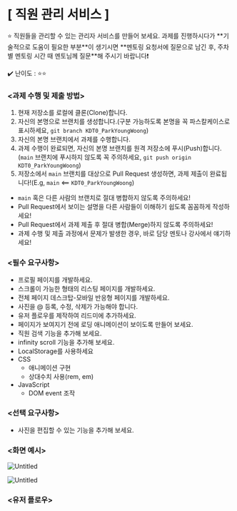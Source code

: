 # **[ 직원 관리 서비스 ]**

<aside>
⭐ 직원들을 관리할 수 있는 관리자 서비스를 만들어 보세요.
과제를 진행하시다가 **기술적으로 도움이 필요한 부분**이 생기시면 **멘토링 요청서에 질문으로 남긴 후, 주차별 멘토링 시간 때 멘토님께 질문**해 주시기 바랍니다❗

✔️ 난이도 : ⭐️⭐️

</aside>

### **<과제 수행 및 제출 방법>**



1. 현재 저장소를 로컬에 클론(Clone)합니다.
2. 자신의 본명으로 브랜치를 생성합니다.(구분 가능하도록 본명을 꼭 파스칼케이스로 표시하세요, `git branch KDT0_ParkYoungWoong`)
3. 자신의 본명 브랜치에서 과제를 수행합니다.
4. 과제 수행이 완료되면, 자신의 본명 브랜치를 원격 저장소에 푸시(Push)합니다.(`main` 브랜치에 푸시하지 않도록 꼭 주의하세요, `git push origin KDT0_ParkYoungWoong`)
5. 저장소에서 `main` 브랜치를 대상으로 Pull Request 생성하면, 과제 제출이 완료됩니다!(E.g, `main` <== `KDT0_ParkYoungWoong`)

- `main` 혹은 다른 사람의 브랜치로 절대 병합하지 않도록 주의하세요!
- Pull Request에서 보이는 설명을 다른 사람들이 이해하기 쉽도록 꼼꼼하게 작성하세요!
- Pull Request에서 과제 제출 후 절대 병합(Merge)하지 않도록 주의하세요!
- 과제 수행 및 제출 과정에서 문제가 발생한 경우, 바로 담당 멘토나 강사에서 얘기하세요!

### **<필수 요구사항>**

- 프로필 페이지를 개발하세요.
- 스크롤이 가능한 형태의 리스팅 페이지를 개발하세요.
- 전체 페이지 데스크탑-모바일 반응형 페이지를 개발하세요.
- 사진을 @ 등록, 수정, 삭제가 가능해야 합니다.
- 유저 플로우를 제작하여 리드미에 추가하세요.
- 페이지가 보여지기 전에 로딩 애니메이션이 보이도록 만들어 보세요.
- 직원 검색 기능을 추가해 보세요.
- infinity scroll 기능을 추가해 보세요.
- LocalStorage를 사용하세요
- CSS
    - 애니메이션 구현
    - 상대수치 사용(rem, em)
- JavaScript
    - DOM event 조작

### **<선택 요구사항>**

- 사진을 편집할 수 있는 기능을 추가해 보세요.

### **<화면 예시>**

![Untitled](https://prod-files-secure.s3.us-west-2.amazonaws.com/3ef8dbd9-414c-4cf5-813d-32ecb943cc67/e565a587-eeb5-4a0a-b952-fd119b44600b/Untitled.png)

![Untitled](https://prod-files-secure.s3.us-west-2.amazonaws.com/3ef8dbd9-414c-4cf5-813d-32ecb943cc67/be516ff7-0eda-422d-91c1-600d7d59062c/Untitled.png)

### **<유저 플로우>**
